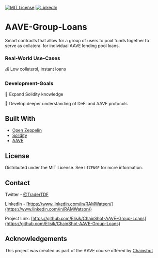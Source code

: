 

[![MIT License][license-shield]][license-url]
[![LinkedIn][linkedin-shield]][linkedin-url]



# AAVE-Group-Loans


Smart contracts that allow for a group of users to pool funds together to serve as collateral for individual AAVE lending pool loans.




### Real-World Use-Cases


💰 Low collaterol, instant loans



### Development-Goals

🤖 Expand Solidity knowledge

🧰 Develop deeper understanding of DeFi and AAVE protocols




## Built With

* [Open Zeppelin](https://openzeppelin.com/)
* [Solidity](https://docs.soliditylang.org/en/v0.8.6/)
* [AAVE](https://docs.aave.com/developers/)

  

<!-- LICENSE -->
## License

Distributed under the MIT License. See `LICENSE` for more information.



<!-- CONTACT -->
## Contact

Twitter - [@TraderTDF](https://twitter.com/TraderTDF)

LinkedIn - [https://www.linkedin.com/in/RAMWatson/](https://www.linkedin.com/in/RAMWatson/)

Project Link: [https://github.com/Elisik/ChainShot-AAVE-Group-Loans](https://github.com/Elisik/ChainShot-AAVE-Group-Loans)



<!-- ACKNOWLEDGEMENTS -->
## Acknowledgements

This project was created as part of the AAVE course offered by [Chainshot](https://www.chainshot.com/)




<!-- MARKDOWN LINKS & IMAGES -->
<!-- https://www.markdownguide.org/basic-syntax/#reference-style-links -->
[license-shield]: https://img.shields.io/github/license/othneildrew/Best-README-Template.svg?style=for-the-badge
[license-url]: https://github.com/othneildrew/Best-README-Template/blob/master/LICENSE.txt
[linkedin-shield]: https://img.shields.io/badge/-LinkedIn-black.svg?style=for-the-badge&logo=linkedin&colorB=555
[linkedin-url]: https://www.linkedin.com/in/RAMWatson/


